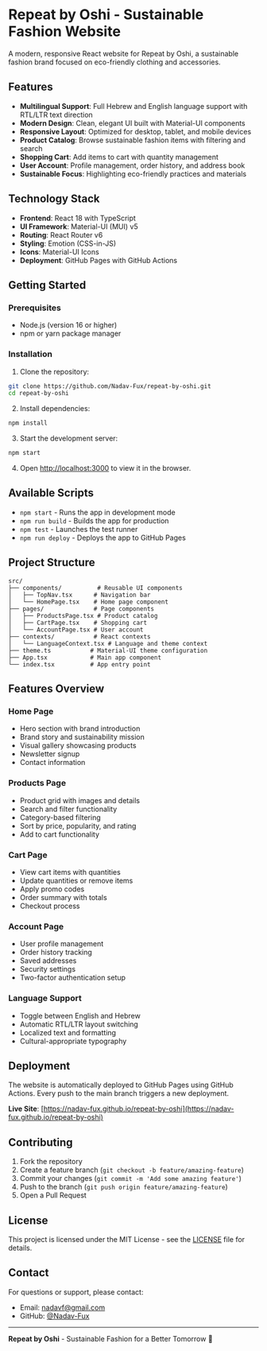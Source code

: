 # Repeat by Oshi - Sustainable Fashion Website

A modern, responsive React website for Repeat by Oshi, a sustainable fashion brand focused on eco-friendly clothing and accessories.

## Features

- **Multilingual Support**: Full Hebrew and English language support with RTL/LTR text direction
- **Modern Design**: Clean, elegant UI built with Material-UI components
- **Responsive Layout**: Optimized for desktop, tablet, and mobile devices
- **Product Catalog**: Browse sustainable fashion items with filtering and search
- **Shopping Cart**: Add items to cart with quantity management
- **User Account**: Profile management, order history, and address book
- **Sustainable Focus**: Highlighting eco-friendly practices and materials

## Technology Stack

- **Frontend**: React 18 with TypeScript
- **UI Framework**: Material-UI (MUI) v5
- **Routing**: React Router v6
- **Styling**: Emotion (CSS-in-JS)
- **Icons**: Material-UI Icons
- **Deployment**: GitHub Pages with GitHub Actions

## Getting Started

### Prerequisites

- Node.js (version 16 or higher)
- npm or yarn package manager

### Installation

1. Clone the repository:
```bash
git clone https://github.com/Nadav-Fux/repeat-by-oshi.git
cd repeat-by-oshi
```

2. Install dependencies:
```bash
npm install
```

3. Start the development server:
```bash
npm start
```

4. Open [http://localhost:3000](http://localhost:3000) to view it in the browser.

## Available Scripts

- `npm start` - Runs the app in development mode
- `npm run build` - Builds the app for production
- `npm test` - Launches the test runner
- `npm run deploy` - Deploys the app to GitHub Pages

## Project Structure

```
src/
├── components/          # Reusable UI components
│   ├── TopNav.tsx      # Navigation bar
│   └── HomePage.tsx    # Home page component
├── pages/              # Page components
│   ├── ProductsPage.tsx # Product catalog
│   ├── CartPage.tsx    # Shopping cart
│   └── AccountPage.tsx # User account
├── contexts/           # React contexts
│   └── LanguageContext.tsx # Language and theme context
├── theme.ts           # Material-UI theme configuration
├── App.tsx            # Main app component
└── index.tsx          # App entry point
```

## Features Overview

### Home Page
- Hero section with brand introduction
- Brand story and sustainability mission
- Visual gallery showcasing products
- Newsletter signup
- Contact information

### Products Page
- Product grid with images and details
- Search and filter functionality
- Category-based filtering
- Sort by price, popularity, and rating
- Add to cart functionality

### Cart Page
- View cart items with quantities
- Update quantities or remove items
- Apply promo codes
- Order summary with totals
- Checkout process

### Account Page
- User profile management
- Order history tracking
- Saved addresses
- Security settings
- Two-factor authentication setup

### Language Support
- Toggle between English and Hebrew
- Automatic RTL/LTR layout switching
- Localized text and formatting
- Cultural-appropriate typography

## Deployment

The website is automatically deployed to GitHub Pages using GitHub Actions. Every push to the main branch triggers a new deployment.

**Live Site**: [https://nadav-fux.github.io/repeat-by-oshi](https://nadav-fux.github.io/repeat-by-oshi)

## Contributing

1. Fork the repository
2. Create a feature branch (`git checkout -b feature/amazing-feature`)
3. Commit your changes (`git commit -m 'Add some amazing feature'`)
4. Push to the branch (`git push origin feature/amazing-feature`)
5. Open a Pull Request

## License

This project is licensed under the MIT License - see the [LICENSE](LICENSE) file for details.

## Contact

For questions or support, please contact:
- Email: nadavf@gmail.com
- GitHub: [@Nadav-Fux](https://github.com/Nadav-Fux)

---

**Repeat by Oshi** - Sustainable Fashion for a Better Tomorrow 🌱